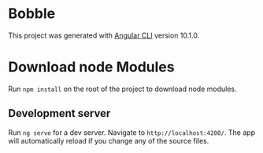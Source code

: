 # Bobble

This project was generated with [Angular CLI](https://github.com/angular/angular-cli) version 10.1.0.

# Download node Modules
Run `npm install` on the root of the project to download node modules.

## Development server

Run `ng serve` for a dev server. Navigate to `http://localhost:4200/`. The app will automatically reload if you change any of the source files.


